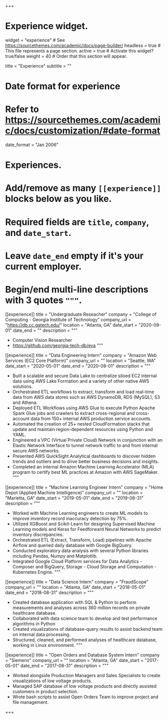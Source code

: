+++
# Experience widget.
widget = "experience"  # See https://sourcethemes.com/academic/docs/page-builder/
headless = true  # This file represents a page section.
active = true  # Activate this widget? true/false
weight = 40  # Order that this section will appear.

title = "Experience"
subtitle = ""

# Date format for experience
#   Refer to https://sourcethemes.com/academic/docs/customization/#date-format
date_format = "Jan 2006"

# Experiences.
#   Add/remove as many `[[experience]]` blocks below as you like.
#   Required fields are `title`, `company`, and `date_start`.
#   Leave `date_end` empty if it's your current employer.
#   Begin/end multi-line descriptions with 3 quotes `"""`.
[[experience]]
  title = "Undergraduate Reseacher"
  company = "College of Computing - Georgia Institute of Technology"
  company_url = "https://db.cc.gatech.edu/"
  location = "Atlanta, GA"
  date_start = "2020-09-01"
  date_end = ""
  description = """
* Computer Vision Researcher
* https://github.com/georgia-tech-db/eva
  """

[[experience]]
  title = "Data Engineering Intern"
  company = "Amazon Web Services (EC2 Core Platform)"
  company_url = ""
  location = "Seattle, WA"
  date_start = "2020-05-01"
  date_end = "2020-08-01"
  description = """
* Built a scalable and secure Data Lake to centralize siloed EC2 internal data using AWS Lake Formation and a variety of other native AWS solutions.
* Orchestrated ETL workflows to extract, transform and load real-time data from AWS data stores such as AWS DynamoDB, RDS (MySQL), S3 and Athena.
* Deployed ETL Workflows using AWS Glue to execute Python Apache Spark Glue jobs and crawlers to extract cross-regional and cross-account data from 150+ internal AWS production service accounts.
* Automated the creation of 25+ nested CloudFormation stacks that update and maintain region-dependent resources using Python and YAML.
* Engineered a VPC (Virtual Private Cloud) Network in conjunction with an Elastic Network Interface to tunnel network traffic to and from internal secure AWS networks.
* Presented AWS QuickSight Analytical dashboards to discover hidden trends and outliers and to drive better business decisions and insights.
* Completed an internal Amazon Machine Learning Accelerator (MLA) program to certify best ML practices at Amazon with AWS SageMaker.
  """


[[experience]]
  title = "Machine Learning Engineer Intern"
  company = "Home Depot (Applied Machine Intelligence)"
  company_url = ""
  location = "Marietta, GA"
  date_start = "2019-05-01"
  date_end = "2019-08-31"
  description = """
* Worked with Machine Learning engineers to create ML models to improve inventory record inaccuracy detection by 75%.
* Utilized XGBoost and Scikit-Learn for designing Supervised Machine Learning models and Keras for Feedforward Neural Networks to predict inventory discrepancies.
* Orchestrated ETL (Extract, Transform, Load) pipelines with Apache Airflow and queried daily database with Google BigQuery.
* Conducted exploratory data analysis with several Python libraries including Pandas, Numpy and Matplotlib.
* Integrated Google Cloud Platform services for Data Analytics - Composer and BigQuery, Storage - Cloud Storage and Computation - Kubernetes Engine.
  """

[[experience]]
  title = "Data Science Intern"
  company = "FraudScope"
  company_url = ""
  location = "Atlanta, GA"
  date_start = "2018-05-01"
  date_end = "2018-08-31"
  description = """
* Created database application with SQL & Python to perform measurements
and analyses across 360 million records on private healthcare database.
* Collaborated with data science team to develop and test performance
algorithms in Python
* Created visualizations of database-query results to assist backend team on
internal data processing.
* Structured, cleaned, and performed analyses of healthcare database, working
in Linux environment.
  """

[[experience]]
  title = "Open Orders and Database System Intern"
  company = "Siemens"
  company_url = ""
  location = "Atlanta, GA"
  date_start = "2017-05-01"
  date_end = "2017-08-31"
  description = """
* Worked alongside Production Managers and Sales Specialists to create
visualizations of low voltage products.
* Managed SAP database of low voltage products and directly assisted
customers in product selection.
* Wrote bash scripts to assist Open Orders Team to improve project and file
management.


+++
